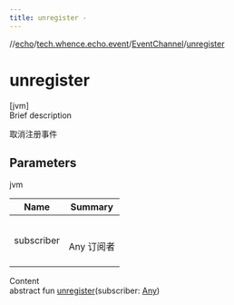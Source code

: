 ```yaml
---
title: unregister -
---
```

//[echo](../../index.md)/[tech.whence.echo.event](../index.md)/[EventChannel](index.md)/[unregister](unregister.md)



# unregister  
[jvm]  
Brief description  


取消注册事件



## Parameters  
  
jvm  
  
|  Name|  Summary| 
|---|---|
| subscriber| <br><br>Any 订阅者<br><br>
  
  
Content  
abstract fun [unregister](unregister.md)(subscriber: [Any](https://kotlinlang.org/api/latest/jvm/stdlib/kotlin/-any/index.html))  



